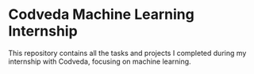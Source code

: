 # Codveda Machine Learning Internship

This repository contains all the tasks and projects I completed during my internship with Codveda, focusing on machine learning.
